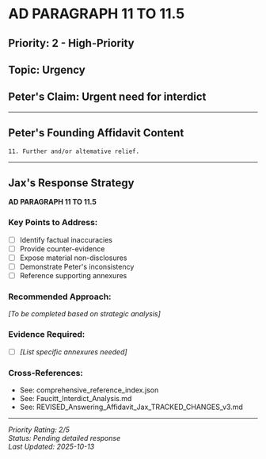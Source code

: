 # AD PARAGRAPH 11 TO 11.5

## Priority: 2 - High-Priority

## Topic: Urgency

## Peter's Claim: Urgent need for interdict

---

## Peter's Founding Affidavit Content

```
11. Further and/or altemative relief.
```

---

## Jax's Response Strategy

**AD PARAGRAPH 11 TO 11.5**

### Key Points to Address:
- [ ] Identify factual inaccuracies
- [ ] Provide counter-evidence
- [ ] Expose material non-disclosures
- [ ] Demonstrate Peter's inconsistency
- [ ] Reference supporting annexures

### Recommended Approach:
*[To be completed based on strategic analysis]*

### Evidence Required:
- [ ] *[List specific annexures needed]*

### Cross-References:
- See: comprehensive_reference_index.json
- See: Faucitt_Interdict_Analysis.md
- See: REVISED_Answering_Affidavit_Jax_TRACKED_CHANGES_v3.md

---

*Priority Rating: 2/5*  
*Status: Pending detailed response*  
*Last Updated: 2025-10-13*
